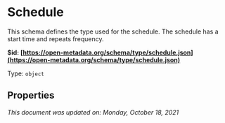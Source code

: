# Schedule

This schema defines the type used for the schedule. The schedule has a start time and repeats frequency.

**$id: [https://open-metadata.org/schema/type/schedule.json](https://open-metadata.org/schema/type/schedule.json)**

Type: `object`

## Properties

_This document was updated on: Monday, October 18, 2021_